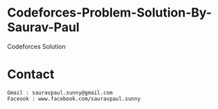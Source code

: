 # Codeforces-Problem-Solution-By-Saurav-Paul
Codeforces Solution
 # Contact
    Gmail : sauravpaul.sunny@gmail.com
    Faceook : www.facebook.com/sauravpaul.sunny
